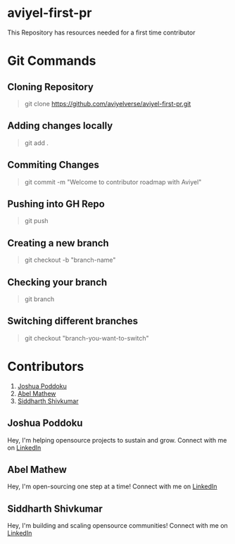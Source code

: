 # aviyel-first-pr
This Repository has resources needed for a first time contributor


# Git Commands

## Cloning Repository

> git clone https://github.com/aviyelverse/aviyel-first-pr.git

## Adding changes locally

> git add .

## Commiting Changes

> git commit -m "Welcome to contributor roadmap with Aviyel"

## Pushing into GH Repo

> git push

## Creating a new branch
> git checkout -b "branch-name"

## Checking your branch
>git branch

## Switching different branches
> git checkout "branch-you-want-to-switch"

# Contributors

1. [Joshua Poddoku](#joshua-poddoku)
2. [Abel Mathew](#abel-mathew)
3. [Siddharth Shivkumar](#siddharth-shivkumar)

## Joshua Poddoku

Hey, I'm helping opensource projects to sustain and grow.
Connect with me on [LinkedIn](https://www.linkedin.com/in/joshuapod)

## Abel Mathew

Hey, I'm open-sourcing one step at a time!
Connect with me on [LinkedIn](https://www.linkedin.com/in/designrknight)

## Siddharth Shivkumar

Hey, I'm building and scaling opensource communities!
Connect with me on [LinkedIn](https://www.linkedin.com/in/siddharth-shivkumar/)
